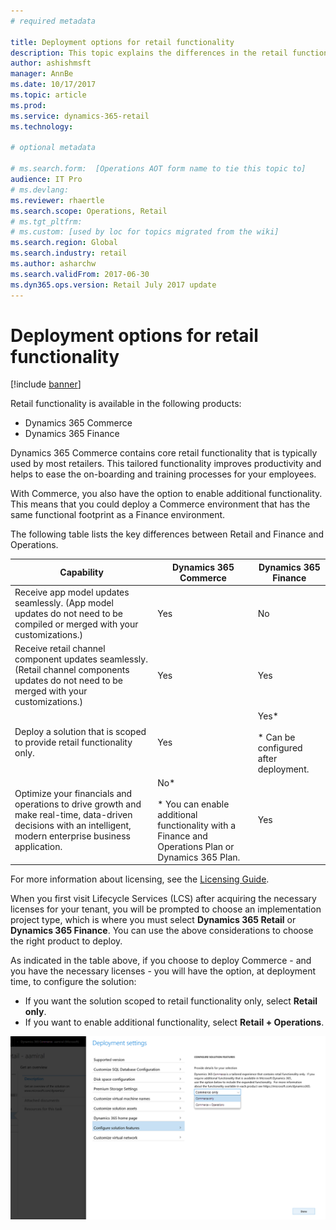 ```yaml
---
# required metadata

title: Deployment options for retail functionality
description: This topic explains the differences in the retail functionality between Dynamics 365 Commerce and Dynamics 365 Finance.
author: ashishmsft 
manager: AnnBe
ms.date: 10/17/2017
ms.topic: article
ms.prod: 
ms.service: dynamics-365-retail
ms.technology: 

# optional metadata

# ms.search.form:  [Operations AOT form name to tie this topic to]
audience: IT Pro
# ms.devlang: 
ms.reviewer: rhaertle
ms.search.scope: Operations, Retail 
# ms.tgt_pltfrm: 
# ms.custom: [used by loc for topics migrated from the wiki]
ms.search.region: Global
ms.search.industry: retail
ms.author: asharchw
ms.search.validFrom: 2017-06-30 
ms.dyn365.ops.version: Retail July 2017 update 
---
```


# Deployment options for retail functionality

[!include [banner](../../includes/banner.md)]

Retail functionality is available in the following products:
 
- Dynamics 365 Commerce
- Dynamics 365 Finance
 
Dynamics 365 Commerce contains core retail functionality that is typically used by most retailers. This tailored functionality improves productivity and helps to ease the on-boarding and training processes for your employees. 

With Commerce, you also have the option to enable additional functionality. This means that you could deploy a Commerce environment that has the same functional footprint as a Finance environment.
 
The following table lists the key differences between Retail and Finance and Operations.

| Capability   |  Dynamics 365 Commerce   |  Dynamics 365 Finance |
|--------------|----------------------------|-------------------------------------------|
|Receive app model updates seamlessly. (App model updates do not need to be compiled or merged with your customizations.) | Yes | No|
|Receive retail channel component updates seamlessly. (Retail channel components updates do not need to be merged with your customizations.) | Yes | Yes |
|Deploy a solution that is scoped to provide retail functionality only. | Yes  | Yes*<br><br>\* Can be configured after deployment.  |
|Optimize your financials and operations to drive growth and make real-time, data-driven decisions with an intelligent, modern enterprise business application.| No*<br><br>\* You can enable additional functionality with a Finance and Operations Plan or Dynamics 365 Plan. | Yes |

For more information about licensing, see the [Licensing Guide](https://go.microsoft.com/fwlink/?LinkId=866544&clcid=0x409).

When you first visit Lifecycle Services (LCS) after acquiring the necessary licenses for your tenant, you will be prompted to choose an implementation project type, which is where you must select **Dynamics 365 Retail** or **Dynamics 365 Finance**. You can use the above considerations to choose the right product to deploy.
 
As indicated in the table above, if you choose to deploy Commerce - and you have the necessary licenses - you will have the option, at deployment time, to configure the solution: 

- If you want the solution scoped to retail functionality only, select **Retail only**. 
- If you want to enable additional functionality, select **Retail + Operations**.
 
![Deployment settings](media/Deployment-settings.png)
